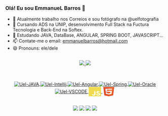 ### Olá! Eu sou EmmanueL Barros 👋

- 🔭 Atualmente trabalho nos Correios e sou fotógrafo na @uelfotografia
- 🌱 Cursando ADS na UNIP, desenvolvimento Full Stack na Fuctura Tecnologia e Back-End na Softex.
- 🥸 Estudando JAVA, DataBase, ANGULAR, SPRING BOOT, JAVASCRIPT...
- 📫 Contate-me o email: emmanuelbarros@hotmail.com
- 😄 Pronouns: ele/dele

##

<div align="center">
  <a href="https://github.com/uelbarros">
  <img height="180em" src="https://github-readme-stats.vercel.app/api?username=uelbarros&show_icons=true&theme=blue&include_all_commits=true&count_private=true"/>
  <img height="180em" src="https://github-readme-stats.vercel.app/api/top-langs/?username=uelbarros&layout=compact&langs_count=16&theme=blue"/>
</div>
    
##
<div align="center"><br>
  <img align="center" alt="Uel-JAVA" height="30" width="40" src="https://cdn.jsdelivr.net/gh/devicons/devicon/icons/java/java-original.svg">
  <img align="center" alt="Uel-Intellij" height="30" width="40" src="https://cdn.jsdelivr.net/gh/devicons/devicon/icons/intellij/intellij-original.svg">
  <img align="center" alt="Uel-Angular" height="30" width="40" src="https://cdn.jsdelivr.net/gh/devicons/devicon/icons/angularjs/angularjs-original.svg">
  <img align="center" alt="Uel-Spring" height="30" width="40" src="https://cdn.jsdelivr.net/gh/devicons/devicon/icons/spring/spring-original-wordmark.svg">
  <img align="center" alt="Uel-Oracle" height="30" width="40" src="https://cdn.jsdelivr.net/gh/devicons/devicon/icons/oracle/oracle-original.svg">
  <img align="center" alt="Uel-VSCODE" height="30" width="40" src="https://cdn.jsdelivr.net/gh/devicons/devicon/icons/vscode/vscode-original.svg">
  <img align="center" alt="Uel-Js" height="30" width="40" src="https://raw.githubusercontent.com/devicons/devicon/master/icons/javascript/javascript-plain.svg">
  <img align="center" alt="Uel-HTML" height="30" width="40" src="https://raw.githubusercontent.com/devicons/devicon/master/icons/html5/html5-original.svg">
</div>

##
<div align="center"> 
  <a href="https://instagram.com/uelfotografia" target="_blank"><img src="https://img.shields.io/badge/-Instagram-%23E4405F?style=for-the-badge&logo=instagram&logoColor=white" target="_blank"></a>
  <a href = "mailto:emmanuelbarros@hotmail.com"><img src="https://img.shields.io/badge/-Hotmail-%23333?style=for-the-badge&logo=hotmail&logoColor=white" target="_blank"></a>
  <a href="https://www.linkedin.com/in/emmanuel-barros-13a125241" target="_blank"><img src="https://img.shields.io/badge/-LinkedIn-%230077B5?style=for-the-badge&logo=linkedin&logoColor=white" target="_blank"></a>  
  <a href="https://api.whatsapp.com/send?phone=5581986968484" target="_blank"><img src="https://img.shields.io/badge/WhatsApp-25D366?style=for-the-badge&logo=whatsapp&logoColor=white" target="_blank"></a>  
</div>

